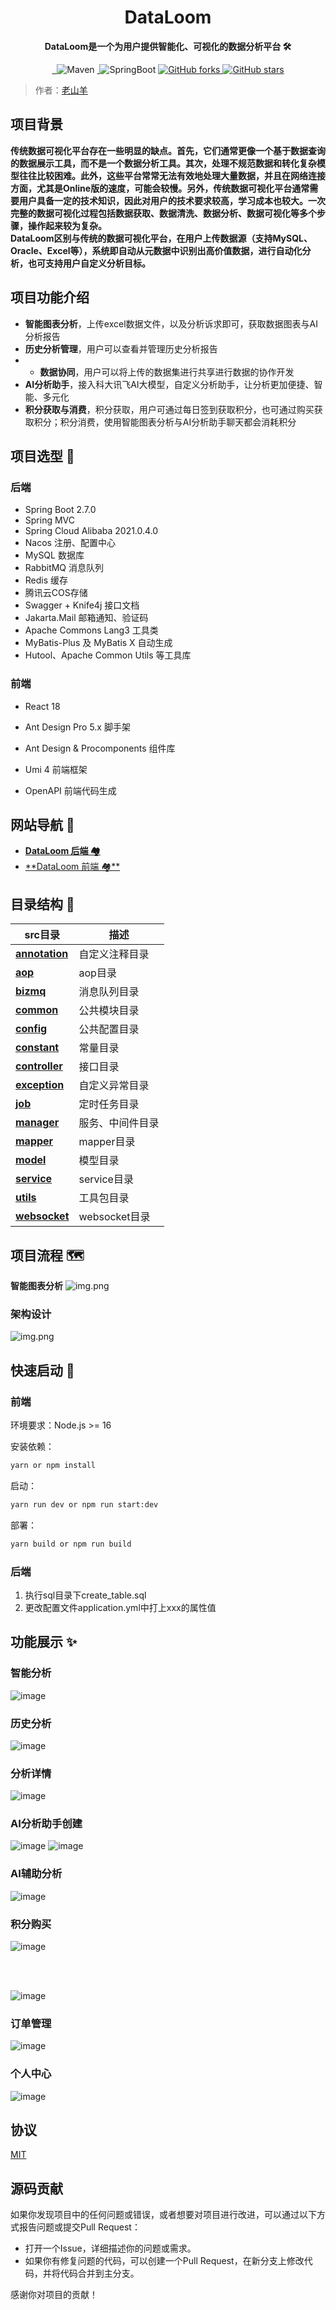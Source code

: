 <h1 align="center">DataLoom</h1>
<p align="center"><strong>DataLoom是一个为用户提供智能化、可视化的数据分析平台 🛠</strong></p>
<div align="center">
<a target="_blank" href="https://github.com/Hardork/hwqbi-backend">
    <img alt="" src="https://github.com/Hardork/hwqbi-backend/badge/star.svg?theme=gvp"/>
</a>
<a target="_blank" href="https://github.com/Hardork/hwqbi-backend">
    <img alt="" src="https://img.shields.io/github/stars/Hardork/hwqbi-backend.svg?style=social&label=Stars"/>
</a>
    <img alt="Maven" src="https://raster.shields.io/badge/Maven-3.8.1-red.svg"/>
<a target="_blank" href="https://www.oracle.com/technetwork/java/javase/downloads/index.html">
        <img alt="" src="https://img.shields.io/badge/JDK-1.8+-green.svg"/>
</a>
    <img alt="SpringBoot" src="https://raster.shields.io/badge/SpringBoot-2.7+-green.svg"/>
<a href="https://github.com/Hardork/hwqbi-backend" target="_blank">
    <img src='https://img.shields.io/github/forks/Hardork/hwqbi-backend' alt='GitHub forks' class="no-zoom">
</a>
<a href="https://github.com/Hardork/hwqbi-backend" target="_blank"><img src='https://img.shields.io/github/stars/Hardork/hwqbi-backend' alt='GitHub stars' class="no-zoom">
</a>
</div>

> 作者：[老山羊](https://github.com/Hardork)



## 项目背景
<strong>
    传统数据可视化平台存在一些明显的缺点。首先，它们通常更像一个基于数据查询的数据展示工具，而不是一个数据分析工具。其次，处理不规范数据和转化复杂模型往往比较困难。此外，这些平台常常无法有效地处理大量数据，并且在网络连接方面，尤其是Online版的速度，可能会较慢。另外，传统数据可视化平台通常需要用户具备一定的技术知识，因此对用户的技术要求较高，学习成本也较大。一次完整的数据可视化过程包括数据获取、数据清洗、数据分析、数据可视化等多个步骤，操作起来较为复杂。</br>
DataLoom区别与传统的数据可视化平台，在用户上传数据源（支持MySQL、Oracle、Excel等），系统即自动从元数据中识别出高价值数据，进行自动化分析，也可支持用户自定义分析目标。</strong>


## 项目功能介绍

- **智能图表分析**，上传excel数据文件，以及分析诉求即可，获取数据图表与AI分析报告
- **历史分析管理**，用户可以查看并管理历史分析报告
- - **数据协同**，用户可以将上传的数据集进行共享进行数据的协作开发
- **AI分析助手**，接入科大讯飞AI大模型，自定义分析助手，让分析更加便捷、智能、多元化
- **积分获取与消费**，积分获取，用户可通过每日签到获取积分，也可通过购买获取积分；积分消费，使用智能图表分析与AI分析助手聊天都会消耗积分




## 项目选型 🎯

### **后端**
- Spring Boot 2.7.0
- Spring MVC
- Spring Cloud Alibaba 2021.0.4.0
- Nacos 注册、配置中心
- MySQL 数据库
- RabbitMQ 消息队列
- Redis 缓存
- 腾讯云COS存储
- Swagger + Knife4j 接口文档
- Jakarta.Mail 邮箱通知、验证码
- Apache Commons Lang3 工具类
- MyBatis-Plus 及 MyBatis X 自动生成
- Hutool、Apache Common Utils 等工具库

### 前端

- React 18

- Ant Design Pro 5.x 脚手架

- Ant Design & Procomponents 组件库

- Umi 4 前端框架

- OpenAPI 前端代码生成
## 网站导航 🧭

- [**DataLoom 后端 🏘️**](https://github.com/Hardork/hwqbi-backend)
- [**DataLoom 前端 🏘**️](https://github.com/Hardork/hwqbi-frontend)


## 目录结构 📑

| src目录                                                   | 描述          |
|---------------------------------------------------------|-------------|
| **[annotation](./src/main/java/com/hwq/bi/annotation)** | 自定义注释目录     |
| **[aop](./src/main/java/com/hwq/bi/aop)**               | aop目录       |
| **[bizmq](./src/main/java/com/hwq/bi/bizmq)**           | 消息队列目录      |
| **[common](./src/main/java/com/hwq/bi/common)**         | 公共模块目录      |
| **[config](./src/main/java/com/hwq/bi/config)**         | 公共配置目录      |
| **[constant](./src/main/java/com/hwq/bi/constant)**     | 常量目录        |
| **[controller](./src/main/java/com/hwq/bi/controller)** | 接口目录        |
| **[exception](./src/main/java/com/hwq/bi/exception)**  | 自定义异常目录     |
| **[job](./src/main/java/com/hwq/bi/job)**        | 定时任务目录      |
| **[manager](./src/main/java/com/hwq/bi/manager)**    | 服务、中间件目录    |
| **[mapper](./src/main/java/com/hwq/bi/mapper)**     | mapper目录    |
| **[model](./src/main/java/com/hwq/bi/model)**      | 模型目录        |
| **[service](./src/main/java/com/hwq/bi/service)**    | service目录   |
| **[utils](./src/main/java/com/hwq/bi/utils)**      | 工具包目录       |
| **[websocket](./src/main/java/com/hwq/bi/websocket)**  | websocket目录 |

## 项目流程 🗺️
**智能图表分析**
![img.png](img/img.png)

### 架构设计
![img.png](img/structure.png)

## 快速启动 🚀

### 前端

环境要求：Node.js >= 16

安装依赖：

```bash
yarn or npm install
```

启动：

```bash
yarn run dev or npm run start:dev
```

部署：

```bash
yarn build or npm run build
```

### 后端

1. 执行sql目录下create_table.sql
2. 更改配置文件application.yml中打上xxx的属性值



## 功能展示 ✨

### 智能分析

![image](https://github.com/Hardork/hwqbi-backend/assets/100034835/c2637e62-d95e-4a97-b43d-ef6c06508630)


### 历史分析
![image](https://github.com/Hardork/hwqbi-backend/assets/100034835/c68afbd2-dc99-44d6-9e01-493ef2a5c5a6)


### 分析详情
![image](https://github.com/Hardork/hwqbi-backend/assets/100034835/c03b92b8-9649-4ac3-b541-8651e0ab8249)


### AI分析助手创建
![image](https://github.com/Hardork/hwqbi-backend/assets/100034835/e8fb204e-dad8-429b-a33f-7e52e2be79e8)
![image](https://github.com/Hardork/hwqbi-backend/assets/100034835/b52b69ab-b6e8-42f2-b987-c828b8efeca7)



### AI辅助分析
![image](https://github.com/Hardork/hwqbi-backend/assets/100034835/14b8f4ac-633e-4285-925b-d5f9c5964cd2)



### 积分购买
![image](https://github.com/Hardork/hwqbi-backend/assets/100034835/8d2ca529-6118-47c3-bfcb-2256080d1116)

</br>
</br>

![image](https://github.com/Hardork/hwqbi-backend/assets/100034835/f9296fa4-09f8-4349-b87e-5f58a228117e)


### 订单管理
![image](https://github.com/Hardork/hwqbi-backend/assets/100034835/f3730ed7-54d2-4dd5-b101-39df645e6c4c)


### 个人中心
![image](https://github.com/Hardork/hwqbi-backend/assets/100034835/71c61edd-8e9c-47fe-b94b-d3322029cae5)


## 协议
[MIT](https://choosealicense.com/licenses/mit)

## 源码贡献
如果你发现项目中的任何问题或错误，或者想要对项目进行改进，可以通过以下方式报告问题或提交Pull Request：

- 打开一个Issue，详细描述你的问题或需求。
- 如果你有修复问题的代码，可以创建一个Pull Request，在新分支上修改代码，并将代码合并到主分支。

感谢你对项目的贡献！



